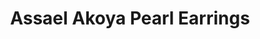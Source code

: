 ---
title: Assael Akoya Pearl Earrings
description: |
  Akoya Pearls with their lovely silvery-pink and cream hues make for the perfect pearl for stud earrings, as they compliment any skin tone and bring light to the face.
specs: |
  Assael earrings range in size from 6.5mm to 9.5mm. All earrings are set in 18k yellow or white gold.
images:
  - assael-akoya-pearl-earrings.png
category: Akoya
order: 14
tags:
---
